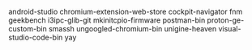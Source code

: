 android-studio
chromium-extension-web-store
cockpit-navigator
fnm
geekbench
i3ipc-glib-git
mkinitcpio-firmware
postman-bin
proton-ge-custom-bin
smassh
ungoogled-chromium-bin
unigine-heaven
visual-studio-code-bin
yay
